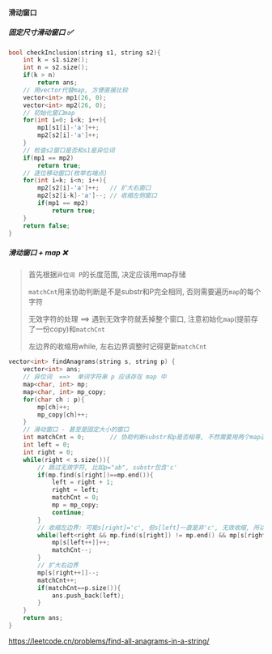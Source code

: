 #### 滑动窗口

##### 固定尺寸滑动窗口 ✅
```CPP
bool checkInclusion(string s1, string s2){
    int k = s1.size();
    int n = s2.size();
    if(k > n)
        return ans;
    // 用vector代替map, 方便直接比较
    vector<int> mp1(26, 0);
    vector<int> mp2(26, 0);
    // 初始化窗口map
    for(int i=0; i<k; i++){
        mp1[s1[i]-'a']++;
        mp2[s2[i]-'a']++;
    }
    // 检查s2窗口是否和s1是异位词
    if(mp1 == mp2)
        return true;
    // 逐位移动窗口(枚举右端点)
    for(int i=k; i<n; i++){
        mp2[s2[i]-'a']++;   // 扩大右窗口
        mp2[s2[i-k]-'a']--; // 收缩左侧窗口
        if(mp1 == mp2)
            return true;
    }
    return false;
}
```

##### 滑动窗口 + map ❌

> 首先根据`异位词 P`的长度范围, 决定应该用map存储
> 
> `matchCnt`用来协助判断是不是substr和P完全相同, 否则需要遍历`map`的每个字符
> 
> 无效字符的处理 ==> 遇到无效字符就丢掉整个窗口, 注意初始化`map`(提前存了一份copy)和`matchCnt`
> 
> 左边界的收缩用while, 左右边界调整时记得更新`matchCnt`
> 
```CPP
vector<int> findAnagrams(string s, string p) {
    vector<int> ans;
    // 异位词  ==>  单词字符串 p 应该存在 map 中
    map<char, int> mp;
    map<char, int> mp_copy;
    for(char ch : p){
        mp[ch]++;
        mp_copy[ch]++;
    }
    // 滑动窗口 - 甚至是固定大小的窗口
    int matchCnt = 0;       // 协助判断substr和p是否相等, 不然需要用两个map逐个比较?
    int left = 0;
    int right = 0;
    while(right < s.size()){
        // 跳过无效字符, 比如p="ab", substr包含'c'
        if(mp.find(s[right])==mp.end()){
            left = right + 1;
            right = left;
            matchCnt = 0;
            mp = mp_copy;
            continue;
        }
        // 收缩左边界: 可能s[right]='c', 但s[left]一直是非'c', 无效收缩, 所以用while
        while(left<right && mp.find(s[right]) != mp.end() && mp[s[right]] == 0){
            mp[s[left++]]++;
            matchCnt--;
        }
        // 扩大右边界
        mp[s[right++]]--;
        matchCnt++;
        if(matchCnt==p.size()){
            ans.push_back(left);
        }
    }
    return ans;
}
```

https://leetcode.cn/problems/find-all-anagrams-in-a-string/